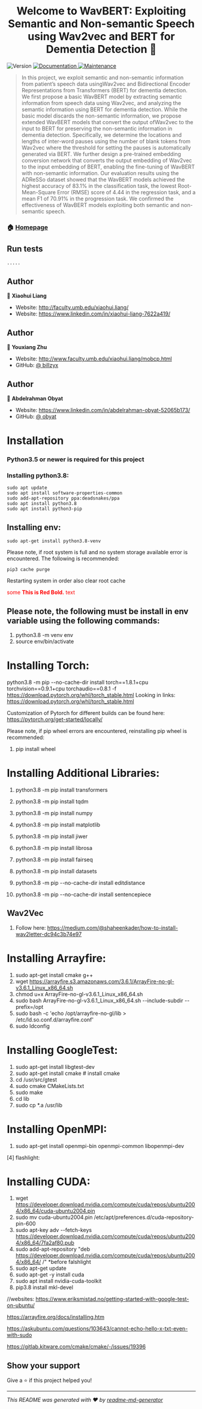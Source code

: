 <h1 align="center">Welcome to WavBERT: Exploiting Semantic and Non-semantic Speech using Wav2vec and BERT for Dementia Detection 👋</h1>
<p>
  <img alt="Version" src="https://img.shields.io/badge/version-1.0.0-blue.svg?cacheSeconds=2592000" />
  <a href="http://www.homepages.ed.ac.uk/sluzfil/ADReSSo-2021/" target="_blank">
    <img alt="Documentation" src="https://img.shields.io/badge/documentation-yes-brightgreen.svg" />
  </a>
  <a href="https://github.com/kefranabg/readme-md-generator/graphs/commit-activity" target="_blank">
    <img alt="Maintenance" src="https://img.shields.io/badge/Maintained%3F-yes-green.svg" />
  </a>
</p>

> In this project, we exploit semantic and non-semantic information from patient’s speech data usingWav2vec and Bidirectional Encoder Representations from Transformers (BERT) for dementia detection. We first propose a basic WavBERT model by extracting semantic information from speech data using Wav2vec, and analyzing the semantic information using BERT for dementia detection. While the basic model discards the non-semantic information, we propose extended WavBERT models that convert the output ofWav2vec to the input to BERT for preserving the non-semantic information in dementia detection. Specifically, we determine the locations and lengths of inter-word pauses using the number of blank tokens from Wav2vec where the threshold for setting the pauses is automatically generated via BERT. We further design a pre-trained embedding conversion network that converts the output embedding of Wav2vec to the input embedding of BERT, enabling the fine-tuning of WavBERT with non-semantic information. Our evaluation results using the ADReSSo dataset showed that the WavBERT models achieved the highest accuracy of 83.1% in the classification task, the lowest Root-Mean-Square Error (RMSE) score of 4.44 in the regression task, and a mean F1 of 70.91% in the progression task. We confirmed the effectiveness of WavBERT models exploiting both semantic and non-semantic speech.

### 🏠 [Homepage](https://github.com/billzyx/wav2vec)

## Run tests

```sh
.....
```
## Author

👤 **Xiaohui Liang**

* Website: http://faculty.umb.edu/xiaohui.liang/
* Website: https://www.linkedin.com/in/xiaohui-liang-7622a419/
## Author

👤 **Youxiang Zhu**

* Website: http://www.faculty.umb.edu/xiaohui.liang/mobcp.html
* GitHub: [@ billzyx ](https://github.com/billzyx )

## Author

👤 **Abdelrahman Obyat**

* Website: https://www.linkedin.com/in/abdelrahman-obyat-52065b173/
* GitHub: [@ obyat ](https://github.com/obyat)

# Installation
### Python3.5 or newer is required for this project

### Installing python3.8:
```
sudo apt update  
sudo apt install software-properties-common  
sudo add-apt-repository ppa:deadsnakes/ppa  
sudo apt install python3.8  
sudo apt install python3-pip  
```


## Installing env:
```
sudo apt-get install python3.8-venv  
```


Please note, if root system is full and no system storage available error is encountered. The following is recommended:
```
pip3 cache purge
```
Restarting system in order also clear root cache

<span style="color:red">some **This is Red Bold.** text</span>
## Please note, the following must be install in env variable using the following commands:
1. python3.8 -m venv env
2. source env/bin/activate

# Installing Torch:

python3.8 -m pip --no-cache-dir install torch==1.8.1+cpu torchvision==0.9.1+cpu torchaudio==0.8.1 -f https://download.pytorch.org/whl/torch_stable.html
Looking in links: https://download.pytorch.org/whl/torch_stable.html

Customization of Pytorch for different builds can be found here:
https://pytorch.org/get-started/locally/

Please note, if pip wheel errors are encountered, reinstalling pip wheel is recommended:
1. pip install wheel


# Installing Additional Libraries:

1. python3.8 -m pip install transformers

2. python3.8 -m pip install tqdm
3. python3.8 -m pip install numpy

4. python3.8 -m pip install matplotlib
5. python3.8 -m pip install jiwer

6. python3.8 -m pip install librosa
7. python3.8 -m pip install fairseq

8. python3.8 -m pip install datasets

9. python3.8 -m pip --no-cache-dir install editdistance
10. python3.8 -m pip --no-cache-dir install sentencepiece

## Wav2Vec
1. Follow here: https://medium.com/@shaheenkader/how-to-install-wav2letter-dc94c3b74e97

# Installing Arrayfire:
1. sudo apt-get install cmake g++
2. wget https://arrayfire.s3.amazonaws.com/3.6.1/ArrayFire-no-gl-v3.6.1_Linux_x86_64.sh
3. chmod u+x ArrayFire-no-gl-v3.6.1_Linux_x86_64.sh
4. sudo bash ArrayFire-no-gl-v3.6.1_Linux_x86_64.sh --include-subdir --prefix=/opt
5. sudo bash -c 'echo /opt/arrayfire-no-gl/lib > /etc/ld.so.conf.d/arrayfire.conf'
6. sudo ldconfig 

# Installing GoogleTest:
1. sudo apt-get install libgtest-dev
2. sudo apt-get install cmake # install cmake
3. cd /usr/src/gtest
4. sudo cmake CMakeLists.txt
5. sudo make
6. cd lib
7. sudo cp *.a /usr/lib

# Installing OpenMPI:
1. sudo apt-get install openmpi-bin openmpi-common libopenmpi-dev

[4] flashlight:

# Installing CUDA:
1. wget https://developer.download.nvidia.com/compute/cuda/repos/ubuntu2004/x86_64/cuda-ubuntu2004.pin
2. sudo mv cuda-ubuntu2004.pin /etc/apt/preferences.d/cuda-repository-pin-600
3. sudo apt-key adv --fetch-keys https://developer.download.nvidia.com/compute/cuda/repos/ubuntu2004/x86_64/7fa2af80.pub
4. sudo add-apt-repository "deb https://developer.download.nvidia.com/compute/cuda/repos/ubuntu2004/x86_64/ /"
*before falshlight
5. sudo apt-get update
6. sudo apt-get -y install cuda
7. sudo apt install nvidia-cuda-toolkit
8. pip3.8 install mkl-devel



//websites:
https://www.eriksmistad.no/getting-started-with-google-test-on-ubuntu/

https://arrayfire.org/docs/installing.htm

https://askubuntu.com/questions/103643/cannot-echo-hello-x-txt-even-with-sudo

https://gitlab.kitware.com/cmake/cmake/-/issues/19396


## Show your support

Give a ⭐️ if this project helped you!

***
_This README was generated with ❤️ by [readme-md-generator](https://github.com/kefranabg/readme-md-generator)_
